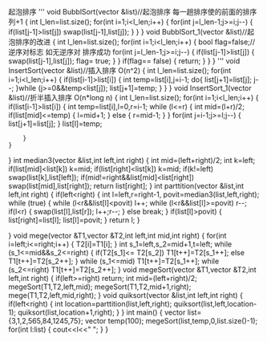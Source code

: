 起泡排序
'''
void BubblSort(vector<int> &list)//起泡排序 每一趟排序使的前面的排序列+1
{
    int l_len=list.size();
    for(int i=1;i<l_len;i++)
    {
        for(int j=l_len-1;j>=i;j--)
        {
            if(list[j-1]>list[j]) swap(list[j-1],list[j]);
        }
    }
}
void BubblSort_1(vector<int> &list)//起泡排序的改进
{
    int l_len=list.size();
    for(int i=1;i<l_len;i++)
    {
        bool flag=false;//逆序对标志  如无逆序对 排序成功
        for(int j=l_len-1;j>=i;j--)
        {
            if(list[j-1]>list[j])
            {
                swap(list[j-1],list[j]);
                flag= true;
            }
        }
        if(flag== false)
        {
            return;
        }
    }
}
  '''
void InsertSort(vector<int> &list)//插入排序 O(n^2)
{
    int l_len=list.size();
    for(int i=1;i<l_len;i++)
    {
        if(list[i-1]>list[i])
        {
            int temp=list[i],j=i-1;
            do{
                list[j+1]=list[j];
                j--;
            }while (j>=0&&temp<list[j]);
            list[j+1]=temp;
        }
    }
}
void InsertSort_1(vector<int> &list)//折半插入排序 O(n*long n)
{
    int l_len=list.size();
    for(int i=1;i<l_len;i++)
    {
        if(list[i-1]>list[i])
        {
            int temp=list[i],l=0,r=i-1;
            while (l<=r)
            {
                int mid=(l+r)/2;
                if(list[mid]<=temp)
                {
                    l=mid+1;
                } else
                {
                    r=mid-1;
                }
            }
            for(int j=i-1;j>=l;j--)
            {
                list[j+1]=list[j];
            }
            list[l]=temp;

        }
    }
}
int  median3(vector<int> &list,int left,int right)
{
    int mid=(left+right)/2;
    int k=left;
    if(list[mid]<list[k]) k=mid;
    if(list[right]<list[k]) k=mid;
    if(k!=left) swap(list[k],list[left]);
    if(mid!=right&&list[mid]<list[right]) swap(list[mid],list[right]);
    return list[right];
}
int parttition(vector<int> &list,int  left,int right)
{
   if(left<right)
   {
       int l=left,r=right-1, povit=median3(list,left,right);
       while (true)
       {
           while (l<r&&list[l]<povit) l++;
           while (l<r&&list[l]>=povit) r--;
           if(l<r) {
               swap(list[l],list[r]);
               l++;r--;
           } else
               break;
       }
       if(list[l]>povit)
       {
           list[right]=list[l];
           list[l]=povit;
       }
       return  l;
   }

}
void mege(vector<int> &T1,vector<int> &T2,int left,int mid,int right)
{
for(int i=left;i<=right;i++)
{
    T2[i]=T1[i];
}
int s_1=left,s_2=mid+1,t=left;
while (s_1<=mid&&s_2<=right)
{
    if(T2[s_1]<= T2[s_2]) T1[t++]=T2[s_1++];
    else T1[t++]=T2[s_2++];
}
while (s_1<=mid) T1[t++]=T2[s_1++];
while (s_2<=right) T1[t++]=T2[s_2++];
}
void megeSort(vector<int> &T1,vector<int> &T2,int left,int right)
{
    if(left>=right) return;
    int mid=(left+right)/2;
    megeSort(T1,T2,left,mid);
    megeSort(T1,T2,mid+1,right);
    mege(T1,T2,left,mid,right);
}
void quiksort(vector<int> &list,int  left,int right)
{
    if(left<right)
    {
        int location=parttition(list,left,right);
        quiksort(list,left,location-1);
        quiksort(list,location+1,right);
    }
}
int main()
{
    vector<int> list={3,1,2,565,84,1245,75};
    vector<int> temp(100);
    megeSort(list,temp,0,list.size()-1);
    for(int l:list)
    {
        cout<<l<<" ";
    }
}
